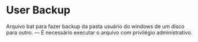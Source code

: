 # User Backup
Arquivo bat para fazer backup da pasta usuário do windows de um disco para outro.
— É necessário executar o arquivo com privilégio administrativo.

